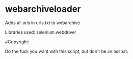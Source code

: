 # webarchiveloader

Adds all urls in urls.txt to webarchive

Libraries used: selenium.webdriver

#Copyright:

Do the fuck you want with this script, but don't be an asshat.
